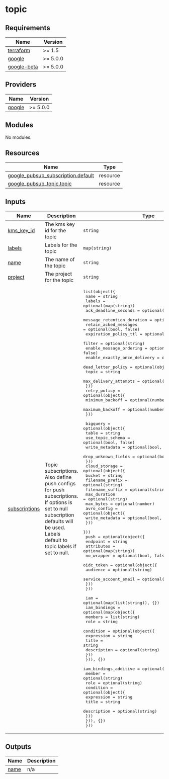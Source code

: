 # topic

<!-- BEGINNING OF PRE-COMMIT-TERRAFORM DOCS HOOK -->
## Requirements

| Name | Version |
|------|---------|
| <a name="requirement_terraform"></a> [terraform](#requirement\_terraform) | >= 1.5 |
| <a name="requirement_google"></a> [google](#requirement\_google) | >= 5.0.0 |
| <a name="requirement_google-beta"></a> [google-beta](#requirement\_google-beta) | >= 5.0.0 |

## Providers

| Name | Version |
|------|---------|
| <a name="provider_google"></a> [google](#provider\_google) | >= 5.0.0 |

## Modules

No modules.

## Resources

| Name | Type |
|------|------|
| [google_pubsub_subscription.default](https://registry.terraform.io/providers/hashicorp/google/latest/docs/resources/pubsub_subscription) | resource |
| [google_pubsub_topic.topic](https://registry.terraform.io/providers/hashicorp/google/latest/docs/resources/pubsub_topic) | resource |

## Inputs

| Name | Description | Type | Default | Required |
|------|-------------|------|---------|:--------:|
| <a name="input_kms_key_id"></a> [kms\_key\_id](#input\_kms\_key\_id) | The kms key id for the topic | `string` | `null` | no |
| <a name="input_labels"></a> [labels](#input\_labels) | Labels for the topic | `map(string)` | `{}` | no |
| <a name="input_name"></a> [name](#input\_name) | The name of the topic | `string` | n/a | yes |
| <a name="input_project"></a> [project](#input\_project) | The project for the topic | `string` | n/a | yes |
| <a name="input_subscriptions"></a> [subscriptions](#input\_subscriptions) | Topic subscriptions. Also define push configs for push subscriptions. If options is set to null subscription defaults will be used. Labels default to topic labels if set to null. | <pre>list(object({<br>    name                         = string<br>    labels                       = optional(map(string))<br>    ack_deadline_seconds         = optional(number)<br>    message_retention_duration   = optional(string)<br>    retain_acked_messages        = optional(bool, false)<br>    expiration_policy_ttl        = optional(string)<br>    filter                       = optional(string)<br>    enable_message_ordering      = optional(bool, false)<br>    enable_exactly_once_delivery = optional(bool, false)<br>    dead_letter_policy = optional(object({<br>      topic                 = string<br>      max_delivery_attempts = optional(number)<br>    }))<br>    retry_policy = optional(object({<br>      minimum_backoff = optional(number)<br>      maximum_backoff = optional(number)<br>    }))<br><br>    bigquery = optional(object({<br>      table               = string<br>      use_topic_schema    = optional(bool, false)<br>      write_metadata      = optional(bool, false)<br>      drop_unknown_fields = optional(bool, false)<br>    }))<br>    cloud_storage = optional(object({<br>      bucket          = string<br>      filename_prefix = optional(string)<br>      filename_suffix = optional(string)<br>      max_duration    = optional(string)<br>      max_bytes       = optional(number)<br>      avro_config = optional(object({<br>        write_metadata = optional(bool, false)<br>      }))<br>    }))<br>    push = optional(object({<br>      endpoint   = string<br>      attributes = optional(map(string))<br>      no_wrapper = optional(bool, false)<br>      oidc_token = optional(object({<br>        audience              = optional(string)<br>        service_account_email = optional(string)<br>      }))<br>    }))<br><br>    iam = optional(map(list(string)), {})<br>    iam_bindings = optional(map(object({<br>      members = list(string)<br>      role    = string<br>      condition = optional(object({<br>        expression  = string<br>        title       = string<br>        description = optional(string)<br>      }))<br>    })), {})<br>    iam_bindings_additive = optional(map(object({<br>      member = optional(string)<br>      role   = optional(string)<br>      condition = optional(object({<br>        expression  = string<br>        title       = string<br>        description = optional(string)<br>      }))<br>    })), {})<br>  }))</pre> | `[]` | no |

## Outputs

| Name | Description |
|------|-------------|
| <a name="output_name"></a> [name](#output\_name) | n/a |
<!-- END OF PRE-COMMIT-TERRAFORM DOCS HOOK -->
